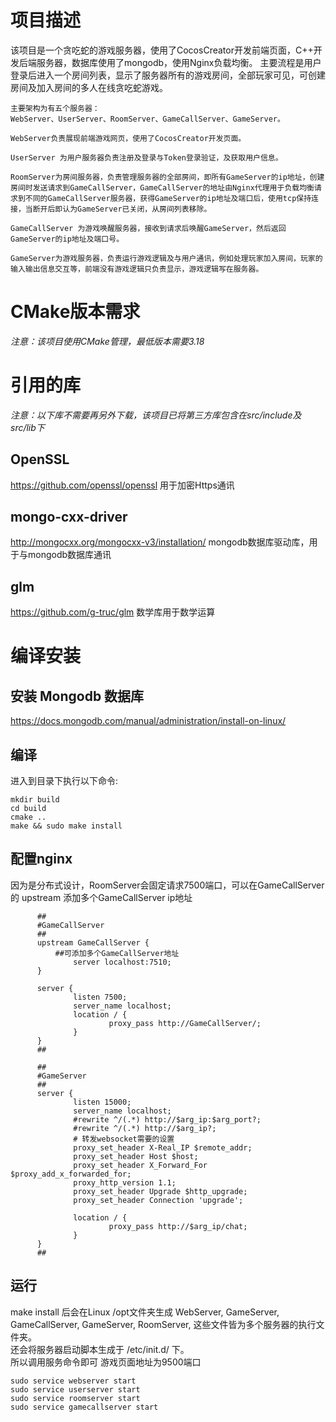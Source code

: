 # 项目描述
  该项目是一个贪吃蛇的游戏服务器，使用了CocosCreator开发前端页面，C++开发后端服务器，数据库使用了mongodb，使用Nginx负载均衡。
	主要流程是用户登录后进入一个房间列表，显示了服务器所有的游戏房间，全部玩家可见，可创建房间及加入房间的多人在线贪吃蛇游戏。
	
	主要架构为有五个服务器：
	WebServer、UserServer、RoomServer、GameCallServer、GameServer。
	
	WebServer负责展现前端游戏网页，使用了CocosCreator开发页面。

	UserServer 为用户服务器负责注册及登录与Token登录验证，及获取用户信息。

	RoomServer为房间服务器，负责管理服务器的全部房间，即所有GameServer的ip地址，创建房间时发送请求到GameCallServer，GameCallServer的地址由Nginx代理用于负载均衡请求到不同的GameCallServer服务器，获得GameServer的ip地址及端口后，使用tcp保持连接，当断开后即认为GameServer已关闭，从房间列表移除。

	GameCallServer 为游戏唤醒服务器，接收到请求后唤醒GameServer，然后返回GameServer的ip地址及端口号。

	GameServer为游戏服务器，负责运行游戏逻辑及与用户通讯，例如处理玩家加入房间，玩家的输入输出信息交互等，前端没有游戏逻辑只负责显示，游戏逻辑写在服务器。

# CMake版本需求

  *注意：该项目使用CMake管理，最低版本需要3.18*
  
# 引用的库
  *注意：以下库不需要再另外下载，该项目已将第三方库包含在src/include及src/lib下*
  ## OpenSSL
  https://github.com/openssl/openssl 用于加密Https通讯
  
  ## mongo-cxx-driver
  http://mongocxx.org/mongocxx-v3/installation/ mongodb数据库驱动库，用于与mongodb数据库通讯

  ## glm
  https://github.com/g-truc/glm 数学库用于数学运算
  
# 编译安装
  ## 安装 Mongodb 数据库
  https://docs.mongodb.com/manual/administration/install-on-linux/

  ## 编译
  进入到目录下执行以下命令:
  ```
  mkdir build
  cd build
  cmake ..
  make && sudo make install
  ```
  
  ## 配置nginx
  因为是分布式设计，RoomServer会固定请求7500端口，可以在GameCallServer的 upstream 添加多个GameCallServer ip地址
  ```
        ##
        #GameCallServer
        ##
        upstream GameCallServer {
			##可添加多个GameCallServer地址
                server localhost:7510;
        }

        server {
                listen 7500;
                server_name localhost;
                location / {
                        proxy_pass http://GameCallServer/;
                }
        }
        ##

        ##
        #GameServer
        ##
        server {
                listen 15000;
                server_name localhost;
                #rewrite ^/(.*) http://$arg_ip:$arg_port?;
                #rewrite ^/(.*) http://$arg_ip?;
                # 转发websocket需要的设置
                proxy_set_header X-Real_IP $remote_addr;
                proxy_set_header Host $host;
                proxy_set_header X_Forward_For $proxy_add_x_forwarded_for;
                proxy_http_version 1.1;
                proxy_set_header Upgrade $http_upgrade;
                proxy_set_header Connection 'upgrade';

                location / {
                        proxy_pass http://$arg_ip/chat;
                }
        }
        ##
  ```

  ## 运行
  make install 后会在Linux /opt文件夹生成 WebServer, GameServer, GameCallServer, GameServer, RoomServer,  这些文件皆为多个服务器的执行文件夹。<br>
  还会将服务器启动脚本生成于 /etc/init.d/ 下。<br>
  所以调用服务命令即可
  游戏页面地址为9500端口
  ```
  sudo service webserver start
  sudo service userserver start
  sudo service roomserver start
  sudo service gamecallserver start
  ```
